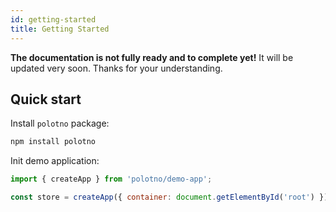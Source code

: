 ```yaml
---
id: getting-started
title: Getting Started
---
```


**The documentation is not fully ready and to complete yet!** It will be updated very soon. Thanks for your understanding.

## Quick start

Install `polotno` package:

```bash
npm install polotno
```

Init demo application:


```js
import { createApp } from 'polotno/demo-app';

const store = createApp({ container: document.getElementById('root') });
```